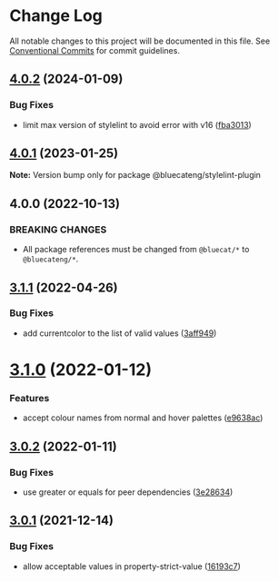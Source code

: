# Change Log

All notable changes to this project will be documented in this file.
See [Conventional Commits](https://conventionalcommits.org) for commit guidelines.

## [4.0.2](https://github.com/bluecatengineering/pelagos-packages/compare/@bluecateng/stylelint-plugin@4.0.1...@bluecateng/stylelint-plugin@4.0.2) (2024-01-09)

### Bug Fixes

- limit max version of stylelint to avoid error with v16 ([fba3013](https://github.com/bluecatengineering/pelagos-packages/commit/fba3013a800cbac23de19ba3bd86827250f30e38))

## [4.0.1](https://github.com/bluecatengineering/pelagos-packages/compare/@bluecateng/stylelint-plugin@4.0.0...@bluecateng/stylelint-plugin@4.0.1) (2023-01-25)

**Note:** Version bump only for package @bluecateng/stylelint-plugin

## 4.0.0 (2022-10-13)

### BREAKING CHANGES

- All package references must be changed from `@bluecat/*` to `@bluecateng/*`.

## [3.1.1](https://gitlab.bluecatlabs.net/bluecat-uiux/stylelint-packages/compare/v3.1.0...v3.1.1) (2022-04-26)

### Bug Fixes

- add currentcolor to the list of valid values ([3aff949](https://gitlab.bluecatlabs.net/bluecat-uiux/stylelint-packages/commit/3aff949797bbcea2f925c4852412bb70e46931bb))

# [3.1.0](https://gitlab.bluecatlabs.net/bluecat-uiux/stylelint-packages/compare/v3.0.2...v3.1.0) (2022-01-12)

### Features

- accept colour names from normal and hover palettes ([e9638ac](https://gitlab.bluecatlabs.net/bluecat-uiux/stylelint-packages/commit/e9638ac7a065b5d233834b36c2bef4bac8a00ebc))

## [3.0.2](https://gitlab.bluecatlabs.net/bluecat-uiux/stylelint-packages/compare/v3.0.1...v3.0.2) (2022-01-11)

### Bug Fixes

- use greater or equals for peer dependencies ([3e28634](https://gitlab.bluecatlabs.net/bluecat-uiux/stylelint-packages/commit/3e28634996e89e58f0311f1f347d2312f4093b2a))

## [3.0.1](https://gitlab.bluecatlabs.net/bluecat-uiux/stylelint-packages/compare/v3.0.0...v3.0.1) (2021-12-14)

### Bug Fixes

- allow acceptable values in property-strict-value ([16193c7](https://gitlab.bluecatlabs.net/bluecat-uiux/stylelint-packages/commit/16193c722db4264e69b3f5511a18f147d1aef1ef))
